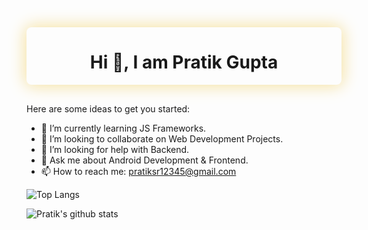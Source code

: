<div style="background:url(https://img.freepik.com/free-vector/minimal-triangle-pattern-design-pastel-colors_1017-14885.jpg?size=338&ext=jpg);background-cover;cover;display:flex;justify-content:center;align-item:center;border-radius:8px;margin:0 0 30px 0;box-shadow: 0px 0px 26px 2px rgba(245,224,157,1);"><h1 align="center" style="">Hi 👋, I am Pratik Gupta</h1></div>

Here are some ideas to get you started:

- 🌱 I’m currently learning JS Frameworks.
- 👯 I’m looking to collaborate on Web Development Projects. 
- 🤔 I’m looking for help with Backend.
- 💬 Ask me about Android Development & Frontend.
- 📫 How to reach me: [pratiksr12345@gmail.com](pratiksr12345@gmail.com)

![Top Langs](https://github-readme-stats.vercel.app/api/top-langs/?username=inomag&layout=compact&bg_color=fcfaf6&title_color=000000&text_color=013042&icon_color=dcad39)


![Pratik's github stats](https://github-readme-stats.vercel.app/api?username=inomag&bg_color=fcfaf6&title_color=000000&text_color=013042&icon_color=dcad39&show_icons=true&count_private=true)


